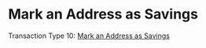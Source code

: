 # Mark an Address as Savings

Transaction Type 10: [Mark an Address as Savings](https://github.com/mastercoin-MSC/spec#marking-an-address-as-savings)
